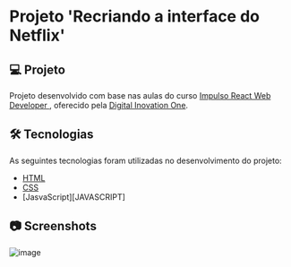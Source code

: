 # Projeto 'Recriando a interface do Netflix'


## 💻 Projeto

Projeto desenvolvido com base nas aulas do curso [Impulso React Web Developer
][course], oferecido pela [Digital Inovation One][author].

## 🛠 Tecnologias

As seguintes tecnologias foram utilizadas no desenvolvimento do projeto:

- [HTML][HTML]
- [CSS][CSS]
- [JasvaScript][JAVASCRIPT]

## 📷 Screenshots

  ![image](https://user-images.githubusercontent.com/26777235/140832865-ab2cf87e-05a5-441b-9465-f710b8a4629f.png)


[course]: https://web.digitalinnovation.one/track/impulso-react-web-developer?tab=path
[author]: https://digitalinnovation.one/
[HTML]: https://www.w3schools.com/html/
[CSS]: https://www.w3schools.com/css/
[JasvaScript]: https://www.javascript.com/
